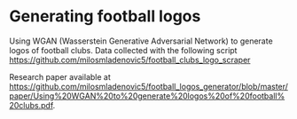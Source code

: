 # Generating football logos

Using WGAN (Wasserstein Generative Adversarial Network) to generate logos of football clubs. 
Data collected with the following script https://github.com/milosmladenovic5/football_clubs_logo_scraper

Research paper available at https://github.com/milosmladenovic5/football_logos_generator/blob/master/paper/Using%20WGAN%20to%20generate%20logos%20of%20football%20clubs.pdf.